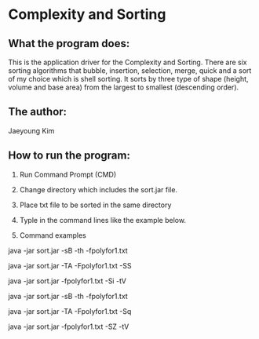 # Complexity and Sorting

## What the program does:
This is the application driver for the Complexity and Sorting.
There are six sorting algorithms that bubble, insertion, selection, merge, quick and a sort of my choice which is shell sorting.
It sorts by three type of shape (height, volume and base area) from the largest to smallest (descending order).

## The author:
Jaeyoung Kim

## How to run the program:
1) Run Command Prompt (CMD)
2) Change directory which includes the sort.jar file.
3) Place txt file to be sorted in the same directory
4) Typle in the command lines like the example below.

5) Command examples

java -jar sort.jar -sB -th -fpolyfor1.txt

java -jar sort.jar -TA -Fpolyfor1.txt -SS

java -jar sort.jar -fpolyfor1.txt -Si -tV

java -jar sort.jar -sB -th -fpolyfor1.txt

java -jar sort.jar -TA -Fpolyfor1.txt -Sq

java -jar sort.jar -fpolyfor1.txt -SZ -tV
